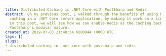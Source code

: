 ```yaml
---
title: Distributed Caching in .NET Core with PostSharp and Redis
abstract: On my previous post, I walked through the benefits of using PostSharp for
  caching in a .NET Core server application, by making it work on a single node application.
  In this post, we will see how we can enable Redis as the caching backend through
  PostSharp's modular nature.
created_at: 2019-07-03 21:48:34.6800844 +0000 UTC
tags: []
slugs:
- distributed-caching-in--net-core-with-postsharp-and-redis
---
```

